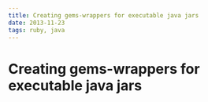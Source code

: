 ```yaml
---
title: Creating gems-wrappers for executable java jars
date: 2013-11-23
tags: ruby, java
---
```


# Creating gems-wrappers for executable java jars

[jar_wrapper gem home]: https://github.com/shvets/jar_wrapper
[selenium standalone server home]: https://github.com/shvets/selenium

